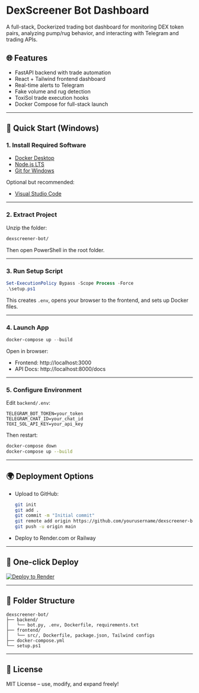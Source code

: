 # DexScreener Bot Dashboard

A full-stack, Dockerized trading bot dashboard for monitoring DEX token pairs, analyzing pump/rug behavior, and interacting with Telegram and trading APIs.

## 🌐 Features

- FastAPI backend with trade automation
- React + Tailwind frontend dashboard
- Real-time alerts to Telegram
- Fake volume and rug detection
- ToxiSol trade execution hooks
- Docker Compose for full-stack launch

---

## 🚀 Quick Start (Windows)

### 1. Install Required Software

- [Docker Desktop](https://www.docker.com/products/docker-desktop)
- [Node.js LTS](https://nodejs.org/)
- [Git for Windows](https://git-scm.com/downloads)

Optional but recommended:
- [Visual Studio Code](https://code.visualstudio.com/)

---

### 2. Extract Project

Unzip the folder:
```bash
dexscreener-bot/
```

Then open PowerShell in the root folder.

---

### 3. Run Setup Script

```powershell
Set-ExecutionPolicy Bypass -Scope Process -Force
.\setup.ps1
```

This creates `.env`, opens your browser to the frontend, and sets up Docker files.

---

### 4. Launch App

```powershell
docker-compose up --build
```

Open in browser:

- Frontend: http://localhost:3000
- API Docs: http://localhost:8000/docs

---

### 5. Configure Environment

Edit `backend/.env`:

```env
TELEGRAM_BOT_TOKEN=your_token
TELEGRAM_CHAT_ID=your_chat_id
TOXI_SOL_API_KEY=your_api_key
```

Then restart:
```bash
docker-compose down
docker-compose up --build
```

---

## 🌍 Deployment Options

- Upload to GitHub:
  ```bash
  git init
  git add .
  git commit -m "Initial commit"
  git remote add origin https://github.com/yourusername/dexscreener-bot.git
  git push -u origin main
  ```

- Deploy to Render.com or Railway

---

## 🚀 One-click Deploy

[![Deploy to Render](https://render.com/images/deploy-to-render-button.svg)](https://render.com/deploy)

---

## 📁 Folder Structure

```
dexscreener-bot/
├── backend/
│   └── bot.py, .env, Dockerfile, requirements.txt
├── frontend/
│   └── src/, Dockerfile, package.json, Tailwind configs
├── docker-compose.yml
└── setup.ps1
```

---

## 🤝 License

MIT License – use, modify, and expand freely!